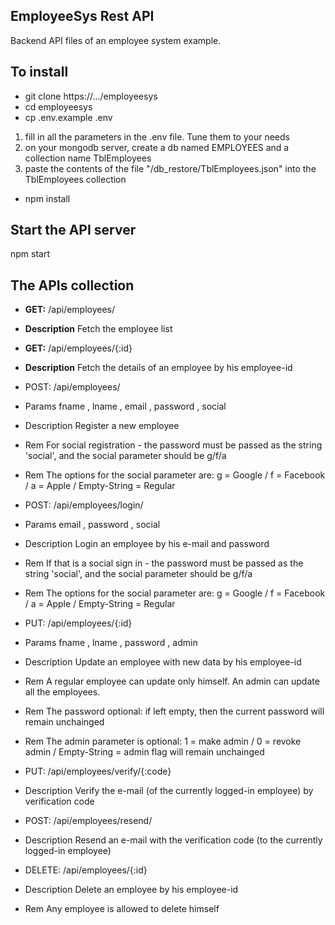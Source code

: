 ## EmployeeSys Rest API

Backend API files of an employee system example.

## To install

- git clone https://.../employeesys
- cd employeesys
- cp .env.example .env

1. fill in all the parameters in the .env file. Tune them to your needs
2. on your mongodb server, create a db named EMPLOYEES and a collection name TblEmployees
3. paste the contents of the file "/db_restore/TblEmployees.json" into the TblEmployees collection

- npm install

## Start the API server

npm start

## The APIs collection

- **GET:** /api/employees/
- **Description** Fetch the employee list

- **GET:** /api/employees/{:id}
- **Description** Fetch the details of an employee by his employee-id

- POST: /api/employees/
- Params fname , lname , email , password , social
- Description Register a new employee
- Rem For social registration - the password must be passed as the string 'social', and the social parameter should be g/f/a
- Rem The options for the social parameter are: g = Google / f = Facebook / a = Apple / Empty-String = Regular

- POST: /api/employees/login/
- Params email , password , social
- Description Login an employee by his e-mail and password
- Rem If that is a social sign in - the password must be passed as the string 'social', and the social parameter should be g/f/a
- Rem The options for the social parameter are: g = Google / f = Facebook / a = Apple / Empty-String = Regular

- PUT: /api/employees/{:id}
- Params fname , lname , password , admin
- Description Update an employee with new data by his employee-id
- Rem A regular employee can update only himself. An admin can update all the employees.
- Rem The password optional: if left empty, then the current password will remain unchainged
- Rem The admin parameter is optional: 1 = make admin / 0 = revoke admin / Empty-String = admin flag will remain unchainged

- PUT: /api/employees/verify/{:code}
- Description Verify the e-mail (of the currently logged-in employee) by verification code

- POST: /api/employees/resend/
- Description Resend an e-mail with the verification code (to the currently logged-in employee)

- DELETE: /api/employees/{:id}
- Description Delete an employee by his employee-id
- Rem Any employee is allowed to delete himself
